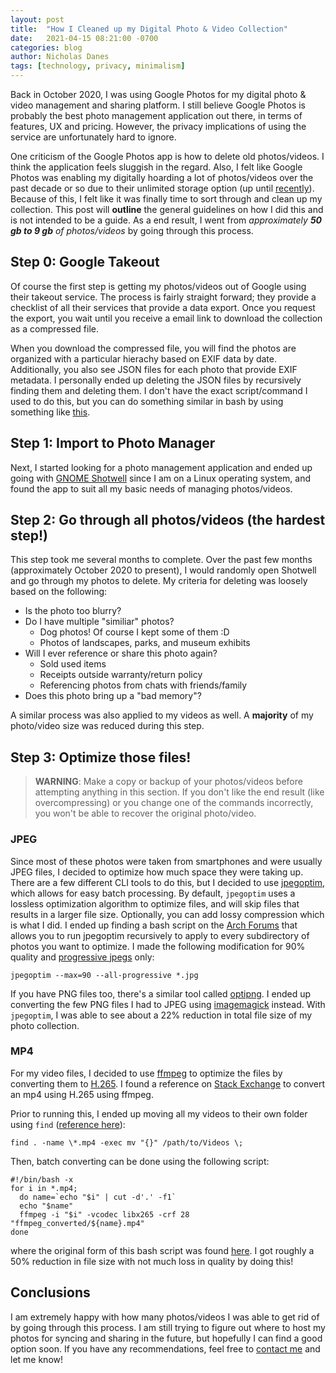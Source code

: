 ```yaml
---
layout: post
title:  "How I Cleaned up my Digital Photo & Video Collection"
date:   2021-04-15 08:21:00 -0700
categories: blog
author: Nicholas Danes
tags: [technology, privacy, minimalism]
---
```

Back in October 2020, I was using Google Photos for my digital photo & video management and sharing platform. I still believe Google Photos is probably the best photo management application out there, in terms of features, UX and pricing. However, the privacy implications of using the service are unfortunately hard to ignore.

One criticism of the Google Photos app is how to delete old photos/videos. I think the application feels sluggish in the regard. Also, I felt like Google Photos was enabling my digitally hoarding a lot of photos/videos over the past decade or so due to their unlimited storage option (up until [recently](https://www.androidauthority.com/google-photos-free-storage-1176862/)). Because of this, I felt like it was finally time to sort through and clean up my collection. This post will **outline** the general guidelines on how I did this and is not intended to be a guide. As a end result, I went from *approximately __50 gb to 9 gb__ of photos/videos* by going through this process.

## Step 0: Google Takeout

Of course the first step is getting my photos/videos out of Google using their takeout service. The process is fairly straight forward; they provide a checklist of all their services that provide a data export. Once you request the export, you wait until you receive a email link to download the collection as a compressed file.

When you download the compressed file, you will find the photos are organized with a particular hierachy based on EXIF data by date. Additionally, you also see JSON files for each photo that provide EXIF metadata. I personally ended up deleting the JSON files by recursively finding them and deleting them. I don't have the exact script/command I used to do this, but you can do something similar in bash by using something like [this](https://unix.stackexchange.com/questions/116389/recursively-delete-all-files-with-a-given-extension).

## Step 1: Import to Photo Manager

Next, I started looking for a photo management application and ended up going with [GNOME Shotwell](https://wiki.gnome.org/Apps/Shotwell) since I am on a Linux operating system, and found the app to suit all my basic needs of managing photos/videos. 

## Step 2: Go through all photos/videos (the hardest step!)

This step took me several months to complete. Over the past few months (approximately October 2020 to present), I would randomly open Shotwell and go through my photos to delete. My criteria for deleting was loosely based on the following:

* Is the photo too blurry?
* Do I have multiple "similiar" photos?
	+ Dog photos! Of course I kept some of them :D
	+ Photos of landscapes, parks, and museum exhibits 
* Will I ever reference or share this photo again?
	+ Sold used items
	+ Receipts outside warranty/return policy
	+ Referencing photos from chats with friends/family
* Does this photo bring up a "bad memory"?

A similar process was also applied to my videos as well. A **majority** of my photo/video size was reduced during this step.

## Step 3: Optimize those files!

> **WARNING**: Make a copy or backup of your photos/videos before attempting anything in this section. If you don't like the end result (like overcompressing) or you change one of the commands incorrectly, you won't be able to recover the original photo/video.

### JPEG

Since most of these photos were taken from smartphones and were usually JPEG files, I decided to optimize how much space they were taking up. There are a few different CLI tools to do this, but I decided to use [jpegoptim](https://github.com/tjko/jpegoptim), which allows for easy batch processing. By default, `jpegoptim` uses a lossless optimization algorithm to optimize files, and will skip files that results in a larger file size. Optionally, you can add lossy compression which is what I did. I ended up finding a bash script on the [Arch Forums](https://bbs.archlinux.org/viewtopic.php?id=178748) that allows you to run jpegoptim recursively to apply to every subdirectory of photos you want to optimize. I made the following modification for 90% quality and [progressive jpegs](https://www.liquidweb.com/kb/what-is-a-progressive-jpeg/) only:

	jpegoptim --max=90 --all-progressive *.jpg 

If you have PNG files too, there's a similar tool called [optipng](https://optipng.sourceforge.net/). I ended up converting the few PNG files I had to JPEG using [imagemagick](https://imagemagick.org/index.php) instead. With `jpegoptim`, I was able to see about a 22% reduction in total file size of my photo collection. 

### MP4

For my video files, I decided to use [ffmpeg](https://ffmpeg.org/) to optimize the files by converting them to [H.265](https://en.wikipedia.org/wiki/High_Efficiency_Video_Coding). I found a reference on [Stack Exchange](https://unix.stackexchange.com/questions/28803/how-can-i-reduce-a-videos-size-with-ffmpeg) to convert an mp4 using H.265 using ffmpeg.

Prior to running this, I ended up moving all my videos to their own folder using `find` ([reference here](https://unix.stackexchange.com/questions/67503/move-all-files-with-a-certain-extension-from-multiple-subdirectories-into-one-di)):

	find . -name \*.mp4 -exec mv "{}" /path/to/Videos \;

Then, batch converting can be done using the following script:

	#!/bin/bash -x
	for i in *.mp4;
	  do name=`echo "$i" | cut -d'.' -f1`
	  echo "$name"
	  ffmpeg -i "$i" -vcodec libx265 -crf 28 "ffmpeg_converted/${name}.mp4"
	done

where the original form of this bash script was found [here](https://stackoverflow.com/questions/5784661/how-do-you-convert-an-entire-directory-with-ffmpeg). I got roughly a 50% reduction in file size with not much loss in quality by doing this!

## Conclusions

I am extremely happy with how many photos/videos I was able to get rid of by going through this process. I am still trying to figure out where to host my photos for syncing and sharing in the future, but hopefully I can find a good option soon. If you have any recommendations, feel free to [contact me](/about/#contact) and let me know! 
